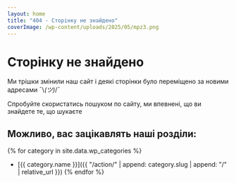 ```yaml
---
layout: home
title: "404 - Сторінку не знайдено"
coverImage: /wp-content/uploads/2025/05/mpz3.png
---
```


# Сторінку не знайдено

Ми трішки змінили наш сайт і деякі сторінки було переміщено за новими адресами ¯\\_(ツ)_/¯

Спробуйте скористатись пошуком по сайту, ми впевнені, що ви знайдете те, що шукаєте

## Можливо, вас зацікавлять наші розділи:

{% for category in site.data.wp_categories %}
- [{{ category.name }}]({{ "/action/" | append: category.slug | append: "/" | relative_url }})
{% endfor %} 
